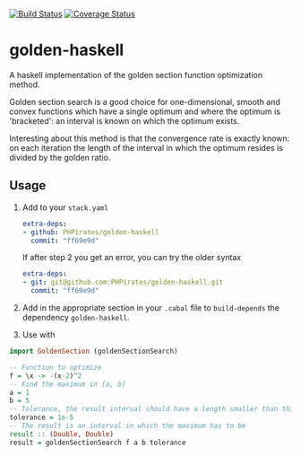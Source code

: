 [![Build Status](https://travis-ci.com/PHPirates/golden-haskell.svg?branch=master)](https://travis-ci.com/PHPirates/golden-haskell)
[![Coverage Status](https://coveralls.io/repos/github/PHPirates/golden-haskell/badge.svg?branch=master)](https://coveralls.io/github/PHPirates/golden-haskellt?branch=master)

# golden-haskell

A haskell implementation of the golden section function optimization method.

Golden section search is a good choice for one-dimensional, smooth and convex functions which have a single optimum and where the optimum is 'bracketed': an interval is known on which the optimum exists.

Interesting about this method is that the convergence rate is exactly known: on each iteration the length of the interval in which the optimum resides is divided by the golden ratio.

## Usage

1. Add to your `stack.yaml`
    ```yaml
    extra-deps:
    - github: PHPirates/golden-haskell
      commit: "ff69e9d"
    ```
    If after step 2 you get an error, you can try the older syntax
    ```yaml
    extra-deps:
    - git: git@github.com:PHPirates/golden-haskell.git
      commit: "ff69e9d"
    ```
2. Add in the appropriate section in your `.cabal` file to `build-depends` the dependency `golden-haskell`.

3. Use with
```haskell
import GoldenSection (goldenSectionSearch)

-- Function to optimize
f = \x -> -(x-2)^2
-- Find the maximum in [a, b]
a = 1
b = 5
-- Tolerance, the result interval should have a length smaller than this
tolerance = 1e-5
-- The result is an interval in which the maximum has to be
result :: (Double, Double)
result = goldenSectionSearch f a b tolerance
```

